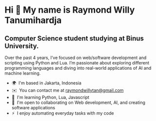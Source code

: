 Hi 👋 My name is Raymond Willy Tanumihardja
===========================================

Computer Science student studying at Binus University.
------------------------------------------------------

Over the past 4 years, I’ve focused on web/software development and scripting using Python and Lua. I’m passionate about exploring different programming languages and diving into real-world applications of AI and machine learning.

* 🌍  I'm based in Jakarta, Indonesia
* ✉️  You can contact me at [raymondwillytan@gmail.com](mailto:raymondwillytan@gmail.com)
* 🧠  I'm learning Python, Lua, Javascript
* 🤝  I'm open to collaborating on Web development, AI, and creating software applications
* ⚡  I enjoy automating everyday tasks with my code
